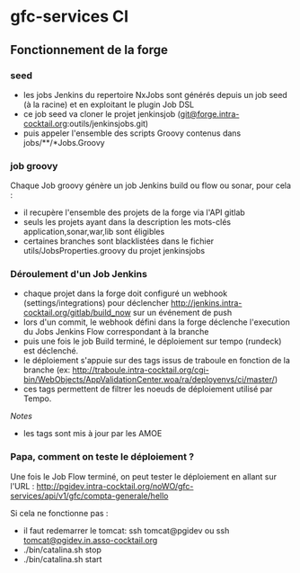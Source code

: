 # gfc-services CI

## Fonctionnement de la forge

### seed

- les jobs Jenkins du repertoire NxJobs sont générés depuis un job seed (à la racine) et en exploitant le plugin Job DSL
- ce job seed va cloner le projet jenkinsjob (git@forge.intra-cocktail.org:outils/jenkinsjobs.git)
- puis appeler l'ensemble des scripts Groovy contenus dans jobs/**/*Jobs.Groovy

### job groovy

Chaque Job groovy génère un job Jenkins build ou flow ou sonar, pour cela :

- il recupère l'ensemble des projets de la forge via l'API gitlab
- seuls les projets ayant dans la description les mots-clés application,sonar,war,lib sont éligibles
- certaines branches sont blacklistées dans le fichier utils/JobsProperties.groovy du projet jenkinsjobs

### Déroulement d'un Job Jenkins

- chaque projet dans la forge doit configuré un webhook (settings/integrations) pour déclencher http://jenkins.intra-cocktail.org/gitlab/build_now sur un événement de push
- lors d'un commit, le webhook défini dans la forge déclenche l'execution du Jobs Jenkins Flow correspondant à la branche
- puis une fois le job Build terminé, le déploiement sur tempo (rundeck) est déclenché.
- le déploiement s'appuie sur des tags issus de traboule en fonction de la branche (ex: http://traboule.intra-cocktail.org/cgi-bin/WebObjects/AppValidationCenter.woa/ra/deployenvs/ci/master/)
- ces tags permettent de filtrer les noeuds de déploiement utilisé par Tempo.

_Notes_

- les tags sont mis à jour par les AMOE

### Papa, comment on teste le déploiement ?

Une fois le Job Flow terminé, on peut tester le déploiement en allant sur l'URL : http://pgidev.intra-cocktail.org/noWO/gfc-services/api/v1/gfc/compta-generale/hello

Si cela ne fonctionne pas :
- il faut redemarrer le tomcat: ssh tomcat@pgidev ou ssh tomcat@pgidev.in.asso-cocktail.org
- ./bin/catalina.sh stop
- ./bin/catalina.sh start




